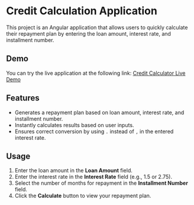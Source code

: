 # Credit Calculation Application

This project is an Angular application that allows users to quickly calculate their repayment plan by entering the loan amount, interest rate, and installment number.

## Demo

You can try the live application at the following link:
[Credit Calculator Live Demo](https://credit-calculator-frontend.vercel.app/)

## Features

- Generates a repayment plan based on loan amount, interest rate, and installment number.
- Instantly calculates results based on user inputs.
- Ensures correct conversion by using `.` instead of `,` in the entered interest rate.

## Usage

1. Enter the loan amount in the **Loan Amount** field.
2. Enter the interest rate in the **Interest Rate** field (e.g., 1.5 or 2.75).
3. Select the number of months for repayment in the **Installment Number** field.
4. Click the **Calculate** button to view your repayment plan.
